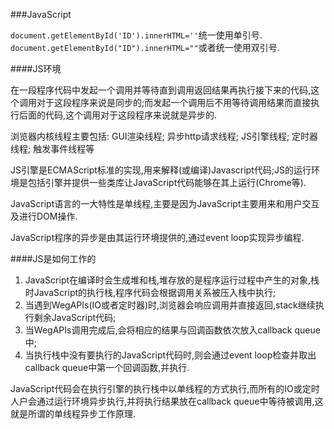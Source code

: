 ###JavaScript

`document.getElementById('ID').innerHTML=''`统一使用单引号.
`document.getElementById("ID").innerHTML=""`或者统一使用双引号.

####JS环境

在一段程序代码中发起一个调用并等待直到调用返回结果再执行接下来的代码,这个调用对于这段程序来说是同步的;而发起一个调用后不用等待调用结果而直接执行后面的代码,这个调用对于这段程序来说就是异步的.

浏览器内核线程主要包括: GUI渲染线程; 异步http请求线程; JS引擎线程; 定时器线程; 触发事件线程等

JS引擎是ECMAScript标准的实现,用来解释(或编译)Javascript代码;JS的运行环境是包括引擎并提供一些类库让JavaScript代码能够在其上运行(Chrome等).

JavaScript语言的一大特性是单线程,主要是因为JavaScript主要用来和用户交互及进行DOM操作.

JavaScript程序的异步是由其运行环境提供的,通过event loop实现异步编程.

####JS是如何工作的

1. JavaScript在编译时会生成堆和栈,堆存放的是程序运行过程中产生的对象,栈时JavaScript的执行栈,程序代码会根据调用关系被压入栈中执行;
2. 当遇到WegAPIs(IO或者定时器)时,浏览器会响应调用并直接返回,stack继续执行剩余JavaScript代码;
3. 当WegAPIs调用完成后,会将相应的结果与回调函数依次放入callback queue中;
4. 当执行栈中没有要执行的JavaScript代码时,则会通过event loop检查并取出callback queue中第一个回调函数,并执行.

JavaScript代码会在执行引擎的执行栈中以单线程的方式执行,而所有的IO或定时人户会通过运行环境异步执行,并将执行结果放在callback queue中等待被调用,这就是所谓的单线程异步工作原理.
